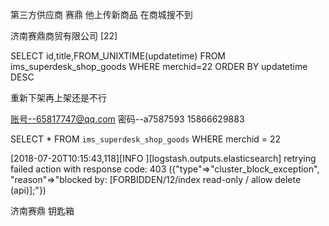 



第三方供应商 赛鼎 他上传新商品 在商城搜不到


济南赛鼎商贸有限公司 [22]

SELECT id,title,FROM_UNIXTIME(updatetime) FROM ims_superdesk_shop_goods WHERE merchid=22 ORDER BY updatetime DESC

重新下架再上架还是不行

账号--65817747@qq.com
密码--a7587593
15866629883 



SELECT * FROM `ims_superdesk_shop_goods` WHERE merchid = 22


[2018-07-20T10:15:43,118][INFO ][logstash.outputs.elasticsearch] retrying failed action with response code: 403 ({"type"=>"cluster_block_exception", "reason"=>"blocked by: [FORBIDDEN/12/index read-only / allow delete (api)];"})



济南赛鼎 钥匙箱